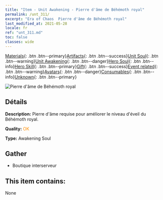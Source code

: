```yaml
---
title: "Item - Unit Awakening - Pierre d'âme de Béhémoth royal"
permalink: /unt_311/
excerpt: "Era of Chaos  Pierre d'âme de Béhémoth royal"
last_modified_at: 2021-05-28
locale: fr
ref: "unt_311.md"
toc: false
classes: wide
---
```

 [Materials](/ItemsFR/){: .btn .btn--primary}[Artifacts](/ItemsFR/Artifacts/){: .btn .btn--success}[Unit Soul](/ItemsFR/UnitSoul/){: .btn .btn--warning}[Unit Awakening](/ItemsFR/UnitAwakening/){: .btn .btn--danger}[Hero Soul](/ItemsFR/HeroSoul/){: .btn .btn--info}[Hero Skill](/ItemsFR/HeroSkill/){: .btn .btn--primary}[Gift](/ItemsFR/Gift/){: .btn .btn--success}[Event related](/ItemsFR/Events/){: .btn .btn--warning}[Avatars](/ItemsFR/Avatars/){: .btn .btn--danger}[Consumables](/ItemsFR/Consumables/){: .btn .btn--info}[Unknown](/ItemsFR/Unknown/){: .btn .btn--primary}

 ![Pierre d'âme de Béhémoth royal](/images/u/tia_bimeng.jpg)

## Détails
 **Description:** Pierre d'âme requise pour améliorer le niveau d'éveil du Béhémoth royal.

 **Quality:** <span style="color: #FF8C00">OK</span>

 **Type:** Awakening Soul

## Gather

*    Boutique interserveur 

## This item contains:

  None

